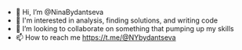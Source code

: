 - 👋 Hi, I’m @NinaBydantseva
- 👀 I'm interested in analysis, finding solutions, and writing code
- 💞️ I’m looking to collaborate on something that pumping up my skills
- 📫 How to reach me https://t.me/@NYbydantseva

